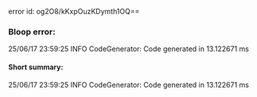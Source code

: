error id: og2O8/kKxpOuzKDymth1OQ==
### Bloop error:

25/06/17 23:59:25 INFO CodeGenerator: Code generated in 13.122671 ms
#### Short summary: 

25/06/17 23:59:25 INFO CodeGenerator: Code generated in 13.122671 ms